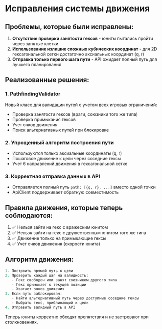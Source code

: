 # Исправления системы движения

## Проблемы, которые были исправлены:

1. **Отсутствие проверки занятости гексов** - юниты пытались пройти через занятые клетки
2. **Использование излишне сложных кубических координат** - для 2D гексагональной сетки достаточно аксиальных координат (q, r)
3. **Отправка только первого шага пути** - API ожидает полный путь для лучшего планирования

## Реализованные решения:

### 1. PathfindingValidator
Новый класс для валидации путей с учетом всех игровых ограничений:
- Проверка занятости гексов (враги, союзники того же типа)
- Проверка примыкания гексов
- Учет очков движения
- Поиск альтернативных путей при блокировке

### 2. Упрощенный алгоритм построения пути
- Используются только аксиальные координаты (q, r)
- Пошаговое движение к цели через соседние гексы
- Учет 6 направлений движения в гексагональной сетке

### 3. Корректная отправка данных в API
- Отправляется полный путь `path: [{q, r}, ...]` вместо одной точки
- ApiClient поддерживает обратную совместимость

## Правила движения, которые теперь соблюдаются:

1. ✅ Нельзя зайти на гекс с вражеским юнитом
2. ✅ Нельзя зайти на гекс с дружественным юнитом того же типа
3. ✅ Движение только на примыкающие гексы
4. ✅ Учет очков движения (скорости юнита)

## Алгоритм движения:

```javascript
1. Построить прямой путь к цели
2. Проверить каждый шаг на валидность:
   - Гекс свободен или занят союзником другого типа
   - Гекс примыкает к текущей позиции
   - Хватает очков движения
3. Если путь заблокирован:
   - Найти альтернативный путь через доступные соседние гексы
   - Выбрать гекс, приближающий к цели
4. Отправить валидный путь в API
```

Теперь юниты корректно обходят препятствия и не застревают при столкновениях.